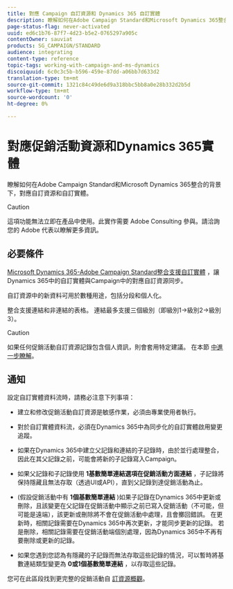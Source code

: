 ```yaml
---
title: 對應 Campaign 自訂資源和 Dynamics 365 自訂實體
description: 瞭解如何在Adobe Campaign Standard和Microsoft Dynamics 365整合的背景下，對應資源和實體。
page-status-flag: never-activated
uuid: ed6c1b76-87f7-4d23-b5e2-0765297a905c
contentOwner: sauviat
products: SG_CAMPAIGN/STANDARD
audience: integrating
content-type: reference
topic-tags: working-with-campaign-and-ms-dynamics
discoiquuid: 6c0c3c5b-b596-459e-87dd-a06bb7d633d2
translation-type: tm+mt
source-git-commit: 1321c84c49de6d9a318bbc5bb8a0e28b332d2b5d
workflow-type: tm+mt
source-wordcount: '0'
ht-degree: 0%

---
```



# 對應促銷活動資源和Dynamics 365實體

瞭解如何在Adobe Campaign Standard和Microsoft Dynamics 365整合的背景下，對應自訂資源和自訂實體。

>[!CAUTION]
>
>這項功能無法立即在產品中使用。此實作需要 Adobe Consulting 參與。請洽詢您的 Adobe 代表以瞭解更多資訊。

## 必要條件

[Microsoft Dynamics 365-Adobe Campaign Standard整合支援自訂實體](../../integrating/using/working-with-campaign-standard-and-microsoft-dynamics-365.md) ，讓Dynamics 365中的自訂實體與Campaign中的對應自訂資源同步。

自訂資源中的新資料可用於數種用途，包括分段和個人化。

整合支援連結和非連結的表格。 連結最多支援三個級別（即級別1->級別2->級別3）。

>[!CAUTION]
>
>如果任何促銷活動自訂資源記錄包含個人資訊，則會套用特定建議。 在本節 [中進一步瞭解](../../integrating/using/notices-and-recommendations-for-acs-and-ms-dynamics.md#privacy-linked-resources)。

## 通知

設定自訂實體資料流時，請務必注意下列事項：

* 建立和修改促銷活動自訂資源是敏感作業，必須由專業使用者執行。
* 對於自訂實體資料流，必須在Dynamics 365中為同步化的自訂實體啟用變更追蹤。
* 如果在Dynamics 365中建立父記錄和連結的子記錄時，由於並行處理整合，因此在其父記錄之前，可能會將新的子記錄寫入Campaign。

* 如果父記錄和子記錄使用 **1基數簡單連結選項在促銷活動方面連結** ，子記錄將保持隱藏且無法存取（透過UI或API），直到父記錄到達促銷活動為止。

* (假設促銷活動中有 **1個基數簡單連結** )如果子記錄在Dynamics 365中更新或刪除，且該變更在父記錄在促銷活動中顯示之前已寫入促銷活動（不可能，但可能是遠端），該更新或刪除將不會在促銷活動中處理，且會擲回錯誤。 在更新時，相關記錄需要在Dynamics 365中再次更新，才能同步更新的記錄。 若是刪除，相關記錄需要在促銷活動端個別處理，因為Dynamics 365中不再有要刪除或更新的記錄。

* 如果您遇到您認為有隱藏的子記錄而無法存取這些記錄的情況，可以暫時將基數連結類型變更為 **0或1個基數簡單連結** ，以存取這些記錄。

您可在此區段找到更完整的促銷活動自 [訂資源概觀](../../developing/using/key-steps-to-add-a-resource.md)。
